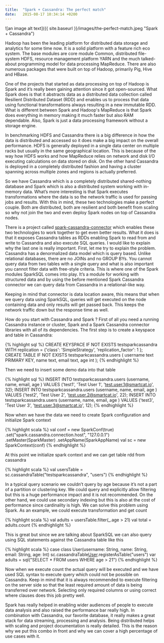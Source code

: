 ```yaml
---
title:  "Spark + Cassandra: The perfect match"
date:   2015-08-17 10:34:14 +0200
---
```


![an image alt text]({{ site.baseurl }}/images/the-perfect-match.jpeg "Spark + Cassandra")

Hadoop has been the leading platform for distributed data storage and analytics for some time now. It is a solid platform with a feature rich eco system. The base modules are core module Common, distributed file-system HDFS, resource management platform YARN and the much talked-about programming model for data processing MapReduce. There are also numerous packages that were built on top of Hadoop, primarily Pig, Hive and HBase.

One of the projects that started as data processing on top of Hadoop is Spark and it’s really been gaining attention since it got open-sourced. What Spark does is that it abstracts data as a distributed data collection called Resilient Distributed Dataset (RDD) and enables us to process that data using functional transformations always resulting in a new immutable RDD. What is different between Spark and Hadoop's MapReduce is that Spark does everything in memory making it much faster but also RAM dependable. Also, Spark is just a data processing framework without a storage engine.

In benchmarking HDFS and Cassandra there is a big difference in how the data is distributed and accessed so it does make a big impact on the overall performance. HDFS is generally deployed in a single data center on multiple racks but usually in the same geographical location. This is because of the way how HDFS works and how MapReduce relies on network and disk I/O executing calculations on data stored on disk. On the other hand Cassandra is deployed in a completely distributed fashion and having a cluster spanning across multiple zones and regions is actually preferred.

So we have Cassandra which is a completely distributed shared-nothing database and Spark which is also a distributed system working with in-memory data. What’s more interesting is that Spark executes transformations where the data is so the network traffic is used for passing jobs and results. With this in mind, these two technologies make a perfect couple. Both are distributed, both are resilient and both benefit from scaling so why not join the two and even deploy Spark nodes on top of Cassandra nodes.

There is a project called [spark-cassandra-connector][spark-cassandra-connector-github] which enables these two technologies to work together to get even better results. What it does is that it exposes Cassandra tables as RDDs enabling Spark to read from and write to Cassandra and also execute SQL queries. I would like to explain why the last one is really important. First, let me try to explain the problem. Cassandra has a denormalized data model which is query based. Unlike relational databases, there are no JOINs and no GROUP BYs. You cannot query data from two tables with a single query and what is also important you cannot filter data with free-style criteria. This is where one of the Spark modules SparkSQL comes into play. It’s a module for working with structured data and by using the before mentioned Spark Cassandra connector we can query data from Cassandra in a relational-like way.

Keeping in mind that connector is data location aware, this means that when we query data using SparkSQL, queries will get executed on the node containing data and only results will get passed back. This keeps the network traffic down but the response time as well.

How do you start with Cassandra and Spark ? First of all you need a running Cassandra instance or cluster, Spark and a Spark Cassandra connector libraries with all of its dependencies. The first step is to create a keyspace and table in Cassandra:

{% highlight sql %}
CREATE KEYSPACE IF NOT EXISTS testsparkcassandra WITH replication = {'class': 'SimpleStrategy', 'replication_factor': 1 };
CREATE TABLE IF NOT EXISTS testsparkcassandra.users ( username text PRIMARY KEY, name text, email text, age int );
{% endhighlight %}

Then we need to insert some demo data into that table

{% highlight sql %}
INSERT INTO testsparkcassandra.users (username, name, email, age ) VALUES ('test1', 'Test User 1', 'test.user.1@smartcat.io', 32);
INSERT INTO testsparkcassandra.users (username, name, email, age ) VALUES ('test2', 'Test User 2', 'test.user.2@smartcat.io', 22);
INSERT INTO testsparkcassandra.users (username, name, email, age ) VALUES ('test3', 'Test User 3', 'test.user.3@smartcat.io', 12);
{% endhighlight %}

Now when we have the data we need to create Spark configuration and initialize Spark context

{% highlight scala %}
val conf = new SparkConf(true)
.set("spark.cassandra.connection.host", "127.0.0.1")
.setMaster(SparkMaster)
.setAppName(SparkAppName)
val sc = new SparkContext(conf)
{% endhighlight %}

At this point we initialize spark context and we can get table rdd from cassandra

{% highlight scala %}
val usersTable = sc.cassandraTable("testsparkcassandra", "users")
{% endhighlight %}

In a typical query scenario we couldn’t query by age because it’s not a part of a partition or clustering key. We could query and explicitly allow filtering but this is a huge performance impact and it is not recommended. On the other hand, we could use secondary indexing but this is also at the cost of performance since cardinality is high. We can solve this problem using Spark. As an example, we could execute transformation and get count

{% highlight scala %}
val adults = usersTable.filter(_.age > 21)
val total = adults.count
{% endhighlight %}

This is great but since we are talking about SparkSQL we can also query using SQL statements against the Cassandra table like this

{% highlight scala %}
case class User(username: String, name: String, email: String, age: Int)
sc.cassandraTable[User]("testsparkcassandra", "users").registerAsTable("users")
var adults = sql("SELECT * FROM users WHERE age > 21")
{% endhighlight %}

Now when we execute count the actual query will be executed and we have used SQL syntax to execute query which could not be possible on Cassandra. Keep in mind that it is always recommended to execute filtering on the server side so that the least required amount of data is being transferred over network. Selecting only required columns or using correct where clauses does this job pretty well.

Spark has really helped in enabling wider audiences of people to execute data analysis and also raised the performance bar really high. In combination with Cassandra, our favorite database, it really makes a great stack for data streaming, processing and analysis. Being distributed helps with scaling and project documentation is really detailed. This is the reason why we put this combo in front and why we can cover a high percentage of use cases with it.

[spark-cassandra-connector-github]: https://github.com/datastax/spark-cassandra-connector
